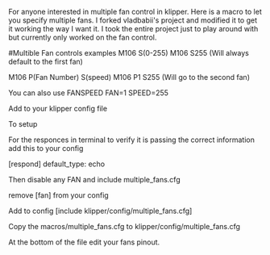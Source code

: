 
For anyone interested in multiple fan control in klipper. Here is a macro to let you specify multiple fans. 
I forked vladbabii's project and modified it to get it working the way I want it. I took the entire project just to play around with but currently only worked on the fan control.


#Multible Fan controls
examples
M106 S(0-255)
M106 S255 (Will always default to the first fan)

M106 P(Fan Number)  S(speed)
M106 P1 S255 (Will go to the second fan)

You can also use 
FANSPEED FAN=1 SPEED=255

Add to your klipper config file


To setup

For the responces in terminal to verify it is passing the correct information add this to your config

[respond]
default_type: echo

Then disable any FAN and include multiple_fans.cfg

remove [fan] from your config

Add to config
[include klipper/config/multiple_fans.cfg]

Copy the macros/multiple_fans.cfg to klipper/config/multiple_fans.cfg 

At the bottom of the file edit your fans pinout. 
